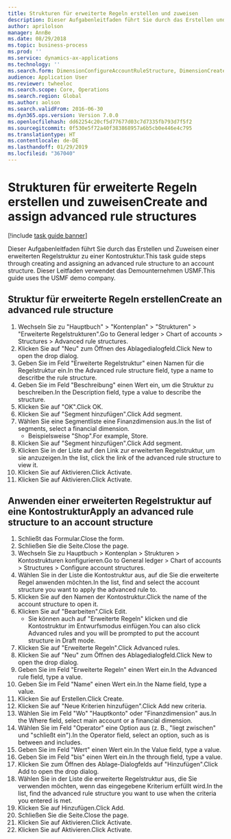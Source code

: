 ```yaml
---
title: Strukturen für erweiterte Regeln erstellen und zuweisen
description: Dieser Aufgabenleitfaden führt Sie durch das Erstellen und Zuweisen einer erweiterten Regelstruktur zu einer Kontostruktur.
author: aprilolson
manager: AnnBe
ms.date: 08/29/2018
ms.topic: business-process
ms.prod: ''
ms.service: dynamics-ax-applications
ms.technology: ''
ms.search.form: DimensionConfigureAccountRuleStructure, DimensionCreateAccountRuleStructure, DimensionHierarchyAddLevel, DimensionHierarchyConstraintActivate, DimensionConfigureAccountStructure, DimensionConfigureAccountRule, DimensionCreateAccountRule, DimensionSelectAccountRuleStructure
audience: Application User
ms.reviewer: twheeloc
ms.search.scope: Core, Operations
ms.search.region: Global
ms.author: aolson
ms.search.validFrom: 2016-06-30
ms.dyn365.ops.version: Version 7.0.0
ms.openlocfilehash: dd62254c20cf5d77677d03c7d7335fb793d7f5f2
ms.sourcegitcommit: 0f530e5f72a40f383868957a6b5cb0e446e4c795
ms.translationtype: HT
ms.contentlocale: de-DE
ms.lasthandoff: 01/29/2019
ms.locfileid: "367040"
---
```

# <a name="create-and-assign-advanced-rule-structures"></a><span data-ttu-id="dfa24-103">Strukturen für erweiterte Regeln erstellen und zuweisen</span><span class="sxs-lookup"><span data-stu-id="dfa24-103">Create and assign advanced rule structures</span></span>

[!include [task guide banner](../../includes/task-guide-banner.md)]

<span data-ttu-id="dfa24-104">Dieser Aufgabenleitfaden führt Sie durch das Erstellen und Zuweisen einer erweiterten Regelstruktur zu einer Kontostruktur.</span><span class="sxs-lookup"><span data-stu-id="dfa24-104">This task guide steps through creating and assigning an advanced rule structure to an account structure.</span></span> <span data-ttu-id="dfa24-105">Dieser Leitfaden verwendet das Demounternehmen USMF.</span><span class="sxs-lookup"><span data-stu-id="dfa24-105">This guide uses the USMF demo company.</span></span>


## <a name="create-an-advanced-rule-structure"></a><span data-ttu-id="dfa24-106">Struktur für erweiterte Regeln erstellen</span><span class="sxs-lookup"><span data-stu-id="dfa24-106">Create an advanced rule structure</span></span>
1. <span data-ttu-id="dfa24-107">Wechseln Sie zu "Hauptbuch" > "Kontenplan" > "Strukturen" > "Erweiterte Regelstrukturen".</span><span class="sxs-lookup"><span data-stu-id="dfa24-107">Go to General ledger > Chart of accounts > Structures > Advanced rule structures.</span></span>
2. <span data-ttu-id="dfa24-108">Klicken Sie auf "Neu" zum Öffnen des Ablagedialogfeld.</span><span class="sxs-lookup"><span data-stu-id="dfa24-108">Click New to open the drop dialog.</span></span>
3. <span data-ttu-id="dfa24-109">Geben Sie im Feld "Erweiterte Regelstruktur" einen Namen für die Regelstruktur ein.</span><span class="sxs-lookup"><span data-stu-id="dfa24-109">In the Advanced rule structure field, type a name to descritbe the rule structure.</span></span>
4. <span data-ttu-id="dfa24-110">Geben Sie im Feld "Beschreibung" einen Wert ein, um die Struktur zu beschreiben.</span><span class="sxs-lookup"><span data-stu-id="dfa24-110">In the Description field, type a value to describe the structure.</span></span>
5. <span data-ttu-id="dfa24-111">Klicken Sie auf "OK".</span><span class="sxs-lookup"><span data-stu-id="dfa24-111">Click OK.</span></span>
6. <span data-ttu-id="dfa24-112">Klicken Sie auf "Segment hinzufügen".</span><span class="sxs-lookup"><span data-stu-id="dfa24-112">Click Add segment.</span></span>
7. <span data-ttu-id="dfa24-113">Wählen Sie eine Segmentliste eine Finanzdimension aus.</span><span class="sxs-lookup"><span data-stu-id="dfa24-113">In the list of segments, select a financial dimension.</span></span>
    * <span data-ttu-id="dfa24-114">Beispielsweise "Shop".</span><span class="sxs-lookup"><span data-stu-id="dfa24-114">For example, Store.</span></span>  
8. <span data-ttu-id="dfa24-115">Klicken Sie auf "Segment hinzufügen".</span><span class="sxs-lookup"><span data-stu-id="dfa24-115">Click Add segment.</span></span>
9. <span data-ttu-id="dfa24-116">Klicken Sie in der Liste auf den Link zur erweiterten Regelstruktur, um sie anzuzeigen.</span><span class="sxs-lookup"><span data-stu-id="dfa24-116">In the list, click the link of the advanced rule structure to view it.</span></span>
10. <span data-ttu-id="dfa24-117">Klicken Sie auf Aktivieren.</span><span class="sxs-lookup"><span data-stu-id="dfa24-117">Click Activate.</span></span>
11. <span data-ttu-id="dfa24-118">Klicken Sie auf Aktivieren.</span><span class="sxs-lookup"><span data-stu-id="dfa24-118">Click Activate.</span></span>

## <a name="apply-an-advanced-rule-structure-to-an-account-structure"></a><span data-ttu-id="dfa24-119">Anwenden einer erweiterten Regelstruktur auf eine Kontostruktur</span><span class="sxs-lookup"><span data-stu-id="dfa24-119">Apply an advanced rule structure to an account structure</span></span>
1. <span data-ttu-id="dfa24-120">Schließt das Formular.</span><span class="sxs-lookup"><span data-stu-id="dfa24-120">Close the form.</span></span>
2. <span data-ttu-id="dfa24-121">Schließen Sie die Seite.</span><span class="sxs-lookup"><span data-stu-id="dfa24-121">Close the page.</span></span>
3. <span data-ttu-id="dfa24-122">Wechseln Sie zu Hauptbuch > Kontenplan > Strukturen > Kontostrukturen konfigurieren.</span><span class="sxs-lookup"><span data-stu-id="dfa24-122">Go to General ledger > Chart of accounts > Structures > Configure account structures.</span></span>
4. <span data-ttu-id="dfa24-123">Wählen Sie in der Liste die Kontostruktur aus, auf die Sie die erweiterte Regel anwenden möchten.</span><span class="sxs-lookup"><span data-stu-id="dfa24-123">In the list, find and select the account structure you want to apply the advanced rule to.</span></span>
5. <span data-ttu-id="dfa24-124">Klicken Sie auf den Namen der Kontostruktur.</span><span class="sxs-lookup"><span data-stu-id="dfa24-124">Click the name of the account structure to open it.</span></span>
6. <span data-ttu-id="dfa24-125">Klicken Sie auf "Bearbeiten".</span><span class="sxs-lookup"><span data-stu-id="dfa24-125">Click Edit.</span></span>
    * <span data-ttu-id="dfa24-126">Sie können auch auf "Erweiterte Regeln" klicken und die Kontostruktur im Entwurfsmodus einfügen.</span><span class="sxs-lookup"><span data-stu-id="dfa24-126">You can also click Advanced rules and you will be prompted to put the account structure in Draft mode.</span></span>  
7. <span data-ttu-id="dfa24-127">Klicken Sie auf "Erweiterte Regeln".</span><span class="sxs-lookup"><span data-stu-id="dfa24-127">Click Advanced rules.</span></span>
8. <span data-ttu-id="dfa24-128">Klicken Sie auf "Neu" zum Öffnen des Ablagedialogfeld.</span><span class="sxs-lookup"><span data-stu-id="dfa24-128">Click New to open the drop dialog.</span></span>
9. <span data-ttu-id="dfa24-129">Geben Sie im Feld "Erweiterte Regeln" einen Wert ein.</span><span class="sxs-lookup"><span data-stu-id="dfa24-129">In the Advanced rule field, type a value.</span></span>
10. <span data-ttu-id="dfa24-130">Geben Sie im Feld "Name" einen Wert ein.</span><span class="sxs-lookup"><span data-stu-id="dfa24-130">In the Name field, type a value.</span></span>
11. <span data-ttu-id="dfa24-131">Klicken Sie auf Erstellen.</span><span class="sxs-lookup"><span data-stu-id="dfa24-131">Click Create.</span></span>
12. <span data-ttu-id="dfa24-132">Klicken Sie auf "Neue Kriterien hinzufügen".</span><span class="sxs-lookup"><span data-stu-id="dfa24-132">Click Add new criteria.</span></span>
13. <span data-ttu-id="dfa24-133">Wählen Sie im Feld "Wo" "Hauptkonto" oder "Finanzdimension" aus.</span><span class="sxs-lookup"><span data-stu-id="dfa24-133">In the Where field, select main account or a financial dimension.</span></span>
14. <span data-ttu-id="dfa24-134">Wählen Sie im Feld "Operator" eine Option aus (z. B., "liegt zwischen" und "schließt ein").</span><span class="sxs-lookup"><span data-stu-id="dfa24-134">In the Operator field, select an option, such as is between and includes.</span></span>
15. <span data-ttu-id="dfa24-135">Geben Sie im Feld "Wert" einen Wert ein.</span><span class="sxs-lookup"><span data-stu-id="dfa24-135">In the Value field, type a value.</span></span>
16. <span data-ttu-id="dfa24-136">Geben Sie im Feld "bis" einen Wert ein.</span><span class="sxs-lookup"><span data-stu-id="dfa24-136">In the through field, type a value.</span></span>
17. <span data-ttu-id="dfa24-137">Klicken Sie zum Öffnen des Ablage-Dialogfelds auf "Hinzufügen".</span><span class="sxs-lookup"><span data-stu-id="dfa24-137">Click Add to open the drop dialog.</span></span>
18. <span data-ttu-id="dfa24-138">Wählen Sie in der Liste die erweiterte Regelstruktur aus, die Sie verwenden möchten, wenn das eingegebene Kriterium erfüllt wird.</span><span class="sxs-lookup"><span data-stu-id="dfa24-138">In the list, find the advanced rule structure you want to use when the criteria you entered is met.</span></span>
19. <span data-ttu-id="dfa24-139">Klicken Sie auf Hinzufügen.</span><span class="sxs-lookup"><span data-stu-id="dfa24-139">Click Add.</span></span>
20. <span data-ttu-id="dfa24-140">Schließen Sie die Seite.</span><span class="sxs-lookup"><span data-stu-id="dfa24-140">Close the page.</span></span>
21. <span data-ttu-id="dfa24-141">Klicken Sie auf Aktivieren.</span><span class="sxs-lookup"><span data-stu-id="dfa24-141">Click Activate.</span></span>
22. <span data-ttu-id="dfa24-142">Klicken Sie auf Aktivieren.</span><span class="sxs-lookup"><span data-stu-id="dfa24-142">Click Activate.</span></span>

